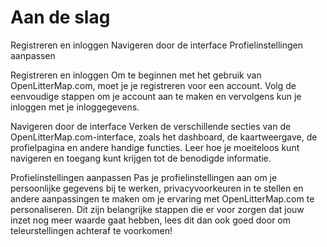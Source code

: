 # Aan de slag

Registreren en inloggen
Navigeren door de interface
Profielinstellingen aanpassen

Registreren en inloggen
Om te beginnen met het gebruik van OpenLitterMap.com, moet je je registreren voor een account. Volg de eenvoudige stappen om je account aan te maken en vervolgens kun je inloggen met je inloggegevens.
<nog vullen>
 
Navigeren door de interface
Verken de verschillende secties van de OpenLitterMap.com-interface, zoals het dashboard, de kaartweergave, de profielpagina en andere handige functies. Leer hoe je moeiteloos kunt navigeren en toegang kunt krijgen tot de benodigde informatie.
<nog vullen>
 
Profielinstellingen aanpassen
Pas je profielinstellingen aan om je persoonlijke gegevens bij te werken, privacyvoorkeuren in te stellen en andere aanpassingen te maken om je ervaring met OpenLitterMap.com te personaliseren.
Dit zijn belangrijke stappen die er voor zorgen dat jouw inzet nog meer waarde gaat hebben, lees dit dan ook goed door om teleurstellingen achteraf te voorkomen!
<nog vullen>
